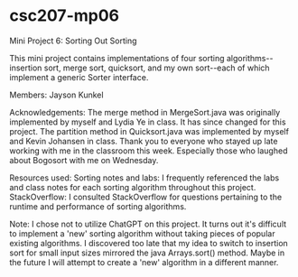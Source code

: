 # csc207-mp06

Mini Project 6: Sorting Out Sorting

This mini project contains implementations of four sorting algorithms--insertion sort, merge sort, 
quicksort, and my own sort--each of which implement a generic Sorter interface.

Members:
  Jayson Kunkel

Acknowledgements:
  The merge method in MergeSort.java was originally implemented by myself and Lydia Ye in class.
    It has since changed for this project.
  The partition method in Quicksort.java was implemented by myself and Kevin Johansen in class.
  Thank you to everyone who stayed up late working with me in the classroom this week.
    Especially those who laughed about Bogosort with me on Wednesday.

Resources used: 
  Sorting notes and labs:
    I frequently referenced the labs and class notes for each sorting algorithm throughout this project.
  StackOverflow:
    I consulted StackOverflow for questions pertaining to the runtime and performance of sorting algorithms.

Note:
  I chose not to utilize ChatGPT on this project. It turns out it's difficult to implement a 'new' sorting
  algorithm without taking pieces of popular existing algorithms. I discovered too late that my idea to 
  switch to insertion sort for small input sizes mirrored the java Arrays.sort() method. Maybe in the future I
  will attempt to create a 'new' algorithm in a different manner.